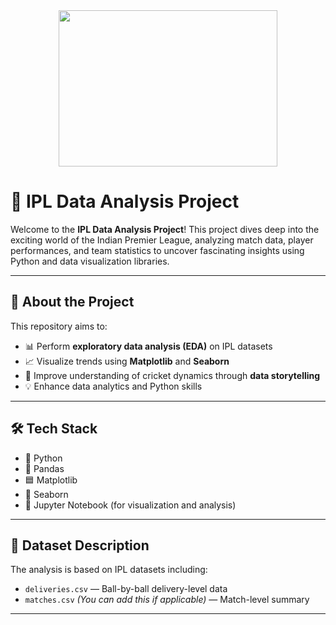 <div align="center">
  <img height="250" width=350 src="https://user-images.githubusercontent.com/74038190/212748842-9fcbad5b-6173-4175-8a61-521f3dbb7514.gif"  />
</div>

# 🏏 IPL Data Analysis Project

Welcome to the **IPL Data Analysis Project**! This project dives deep into the exciting world of the Indian Premier League, analyzing match data, player performances, and team statistics to uncover fascinating insights using Python and data visualization libraries.

---

## 📌 About the Project

This repository aims to:

- 📊 Perform **exploratory data analysis (EDA)** on IPL datasets
- 📈 Visualize trends using **Matplotlib** and **Seaborn**
- 🧠 Improve understanding of cricket dynamics through **data storytelling**
- 💡 Enhance data analytics and Python skills

- ---

## 🛠️ Tech Stack

- 🐍 Python
- 📘 Pandas
- 🟦 Matplotlib
- 🌊 Seaborn
- 📁 Jupyter Notebook (for visualization and analysis)

---

## 📂 Dataset Description

The analysis is based on IPL datasets including:

- `deliveries.csv` — Ball-by-ball delivery-level data
- `matches.csv` *(You can add this if applicable)* — Match-level summary

---




